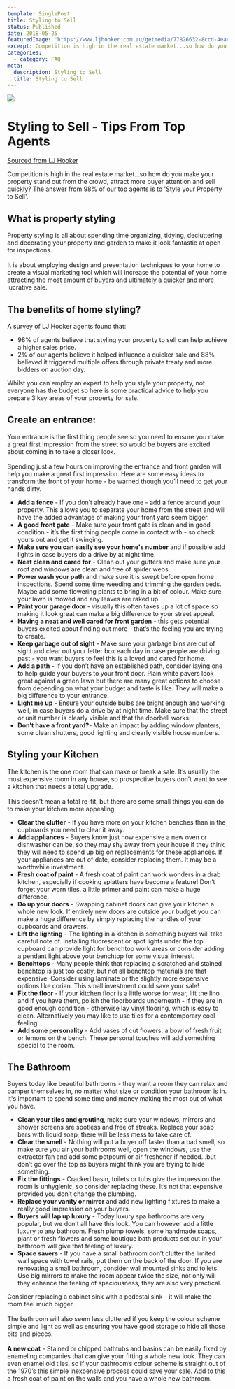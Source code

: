 ```yaml
---
template: SinglePost
title: Styling to Sell 
status: Published
date: 2018-05-25
featuredImage: 'https://www.ljhooker.com.au/getmedia/77826632-8ccd-4eae-a65c-fc9b073f838c/why-buy-ljhooker-main.jpg.aspx?width=658&height=317&ext=.jpg'
excerpt: Competition is high in the real estate market...so how do you make your property stand out from the crowd, attract more buyer attention and sell quickly? The answer from 98% of our top agents is to 'Style your Property to Sell'.
categories:
  - category: FAQ
meta:
  description: Styling to Sell
  title: Styling to Sell
---
```

![](https://www.ljhooker.com.au/getmedia/77826632-8ccd-4eae-a65c-fc9b073f838c/why-buy-ljhooker-main.jpg.aspx?width=658&height=317&ext=.jpg)

# Styling to Sell - Tips From Top Agents

[Sourced from LJ Hooker](https://www.ljhooker.com.au/sell/styling-your-property-to-sell)

Competition is high in the real estate market...so how do you make your property stand out from the crowd, attract more buyer attention and sell quickly? The answer from 98% of our top agents is to 'Style your Property to Sell'.

## What is property styling

Property styling is all about spending time organizing, tidying, decluttering and decorating your property and garden to make it look fantastic at open for inspections.\
\
It is about employing design and presentation techniques to your home to create a visual marketing tool which will increase the potential of your home attracting the most amount of buyers and ultimately a quicker and more lucrative sale.

## The benefits of home styling?

A survey of LJ Hooker agents found that:

* 98% of agents believe that styling your property to sell can help achieve a higher sales price.
* 2% of our agents believe it helped influence a quicker sale and 88% believed it triggered multiple offers through private treaty and more bidders on auction day.

Whilst you can employ an expert to help you style your property, not everyone has the budget so here is some practical advice to help you prepare 3 key areas of your property for sale. 

## Create an entrance:

Your entrance is the first thing people see so you need to ensure you make a great first impression from the street so would be buyers are excited about coming in to take a closer look.\
\
Spending just a few hours on improving the entrance and front garden will help you make a great first impression. Here are some easy ideas to transform the front of your home - be warned though you’ll need to get your hands dirty.

* **Add a fence** - If you don’t already have one - add a fence around your property. This allows you to separate your home from the street and will have the added advantage of making your front yard seem bigger.
* **A good front gate** - Make sure your front gate is clean and in good condition - it’s the first thing people come in contact with - so check yours out and get it swinging.
* **Make sure you can easily see your home's number** and if possible add lights in case buyers do a drive by at night time.
* **Neat clean and cared for** - Clean out your gutters and make sure your roof and windows are clean and free of spider webs.
* **Power wash your path** and make sure it is swept before open home inspections. Spend some time weeding and trimming the garden beds. Maybe add some flowering plants to bring in a bit of colour. Make sure your lawn is mowed and any leaves are raked up.
* **Paint your garage door** - visually this often takes up a lot of space so making it look great can make a big difference to your street appeal.
* **Having a neat and well cared for front garden** - this gets potential buyers excited about finding out more - that’s the feeling you are trying to create.
* **Keep garbage out of sight** - Make sure your garbage bins are out of sight and clear out your letter box each day in case people are driving past - you want buyers to feel this is a loved and cared for home.
* **Add a path** - If you don’t have an established path, consider laying one to help guide your buyers to your front door. Plain white pavers look great against a green lawn but there are many great options to choose from depending on what your budget and taste is like. They will make a big difference to your entrance.
* **Light me up** - Ensure your outside bulbs are bright enough and working well, in case buyers do a drive by at night time. Make sure that the street or unit number is clearly visible and that the doorbell works.
* **Don’t have a front yard?**- Make an impact by adding window planters, some clean shutters, good lighting and clearly visible house numbers.

## Styling your Kitchen

The kitchen is the one room that can make or break a sale. It’s usually the most expensive room in any house, so prospective buyers don’t want to see a kitchen that needs a total upgrade.\
\
This doesn’t mean a total re-fit, but there are some small things you can do to make your kitchen more appealing.

* **Clear the clutter** - If you have more on your kitchen benches than in the cupboards you need to clear it away.
* **Add appliances** - Buyers know just how expensive a new oven or dishwasher can be, so they may shy away from your house if they think they will need to spend up big on replacements for these appliances. If your appliances are out of date, consider replacing them. It may be a worthwhile investment.
* **Fresh coat of paint** - A fresh coat of paint can work wonders in a drab kitchen, especially if cooking splatters have become a feature! Don’t forget your worn tiles, a little primer and paint can make a huge difference.
* **Do up your doors** - Swapping cabinet doors can give your kitchen a whole new look. If entirely new doors are outside your budget you can make a huge difference by simply replacing the handles of your cupboards and drawers.
* **Lift the lighting** - The lighting in a kitchen is something buyers will take careful note of. Installing fluorescent or spot lights under the top cupboard can provide light for benchtop work areas or consider adding a pendant light above your benchtop for some visual interest.
* **Benchtops** - Many people think that replacing a scratched and stained benchtop is just too costly, but not all benchtop materials are that expensive. Consider using laminate or the slightly more expensive options like corian. This small investment could save your sale!
* **Fix the floor** - If your kitchen floor is a little worse for wear, lift the lino and if you have them, polish the floorboards underneath - if they are in good enough condition - otherwise lay vinyl flooring, which is easy to clean. Alternatively you may like to use tiles for a contemporary cool feeling.
* **Add some personality** - Add vases of cut flowers, a bowl of fresh fruit or lemons on the bench. These personal touches will add something special to the room.

## The Bathroom

Buyers today like beautiful bathrooms - they want a room they can relax and pamper themselves in, no matter what size or condition your bathroom is in. It's important to spend some time and money making the most out of what you have.

* **Clean your tiles and grouting**, make sure your windows, mirrors and shower screens are spotless and free of streaks. Replace your soap bars with liquid soap, there will be less mess to take care of.
* **Clear the smell** - Nothing will put a buyer off faster than a bad smell, so make sure you air your bathrooms well, open the windows, use the extractor fan and add some potpourri or air freshener if needed...but don’t go over the top as buyers might think you are trying to hide something.
* **Fix the fittings** - Cracked basin, toilets or tubs give the impression the room is unhygienic, so consider replacing these. It’s not that expensive provided you don’t change the plumbing.
* **Replace your vanity or mirror** and add new lighting fixtures to make a really good impression on your buyers.
* **Buyers will lap up luxury** - Today luxury spa bathrooms are very popular, but we don’t all have this look. You can however add a little luxury to any bathroom. Fresh plump towels, some handmade soaps, plant or fresh flowers and some boutique bath products set out in your bathroom will give that feeling of luxury.
* **Space savers** - If you have a small bathroom don’t clutter the limited wall space with towel rails, put them on the back of the door. If you are renovating a small bathroom, consider wall mounted sinks and toilets. Use big mirrors to make the room appear twice the size, not only will they enhance the feeling of spaciousness, they are also very practical.

Consider replacing a cabinet sink with a pedestal sink - it will make the room feel much bigger.\
\
The bathroom will also seem less cluttered if you keep the colour scheme simple and light as well as ensuring you have good storage to hide all those bits and pieces.\
\
**A new coat** - Stained or chipped bathtubs and basins can be easily fixed by enameling companies that can give your fitting a whole new look. They can even enamel old tiles, so if your bathroom’s colour scheme is straight out of the 1970’s this simple inexpensive process could save your sale. Add to this a fresh coat of paint on the walls and you have a whole new bathroom.